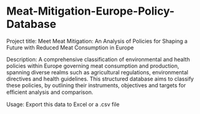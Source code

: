 # Meat-Mitigation-Europe-Policy-Database

Project title: Meet Meat Mitigation: An Analysis of Policies for Shaping a Future with Reduced Meat Consumption in Europe

Description: A comprehensive classification of environmental and health policies within Europe governing meat consumption and production, spanning diverse realms such as agricultural regulations, environmental directives and health guidelines. This structured database aims to classify these policies, by outlining their instruments, objectives and targets for eﬃcient analysis and comparison.

Usage: Export this data to Excel or a .csv file 
